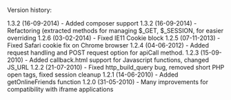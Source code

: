 Version history:

1.3.2 (16-09-2014) - Added composer support
1.3.2 (16-09-2014) - Refactoring (extracted methods for managing $_GET, $_SESSION, for easier overriding
1.2.6 (03-02-2014) - Fixed IE11 Cookie block
1.2.5 (07-11-2013) - Fixed Safari cookie fix on Chrome browser
1.2.4 (04-06-2012) - Added request handling and POST request option for apiCall method.
1.2.3 (15-09-2010) - Added callback.html support for Javascript functions, changed JS_URL
1.2.2 (21-07-2010) - Fixed http_build_query bug, removed short PHP open tags, fixed session cleanup
1.2.1 (14-06-2010) - Added getOnlineFriends function
1.2.0 (31-05-2010) - Many improvements for compatibility with iframe applications